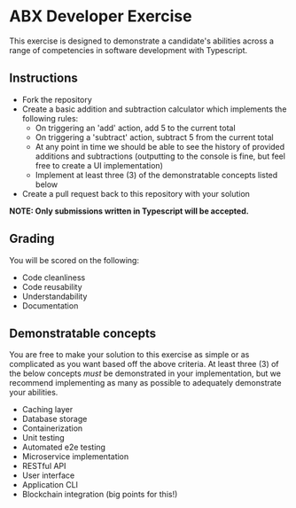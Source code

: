 # ABX Developer Exercise
This exercise is designed to demonstrate a candidate's abilities across a range of competencies in software development with Typescript. 

## Instructions
- Fork the repository
- Create a basic addition and subtraction calculator which implements the following rules:
  - On triggering an 'add' action, add 5 to the current total
  - On triggering a 'subtract' action, subtract 5 from the current total
  - At any point in time we should be able to see the history of provided additions and subtractions (outputting to the console is fine, but feel free to create a UI implementation)
  - Implement at least three (3) of the demonstratable concepts listed below
- Create a pull request back to this repository with your solution 

**NOTE: Only submissions written in Typescript will be accepted.**

## Grading
You will be scored on the following:
- Code cleanliness
- Code reusability
- Understandability
- Documentation

## Demonstratable concepts
You are free to make your solution to this exercise as simple or as complicated as you want based off the above criteria. At least three (3) of the below concepts *must* be demonstrated in your implementation, but we recommend implementing as many as possible to adequately demonstrate your abilities.
- Caching layer
- Database storage
- Containerization
- Unit testing
- Automated e2e testing
- Microservice implementation
- RESTful API
- User interface
- Application CLI
- Blockchain integration (big points for this!)
